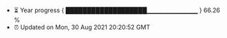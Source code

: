 - ⏳ Year progress { ███████████████████▁▁▁▁▁▁▁▁▁▁▁ } 66.26 %
- ⏰ Updated on Mon, 30 Aug 2021 20:20:52 GMT

